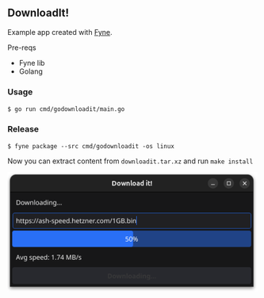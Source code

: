 DownloadIt!
---

Example app created with [Fyne](https://fyne.io/).

Pre-reqs
- Fyne lib
- Golang

### Usage
```
$ go run cmd/godownloadit/main.go
```

### Release
```
$ fyne package --src cmd/godownloadit -os linux
```

Now you can extract content from `downloadit.tar.xz` and run `make install`

![app](app.png)